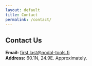 ```yaml
---
layout: default
title: Contact
permalink: /contact/
---
```


## Contact Us

**Email:** first.last@nodal-tools.fi<br>
**Address:** 60.1N, 24.9E. Approximately.
